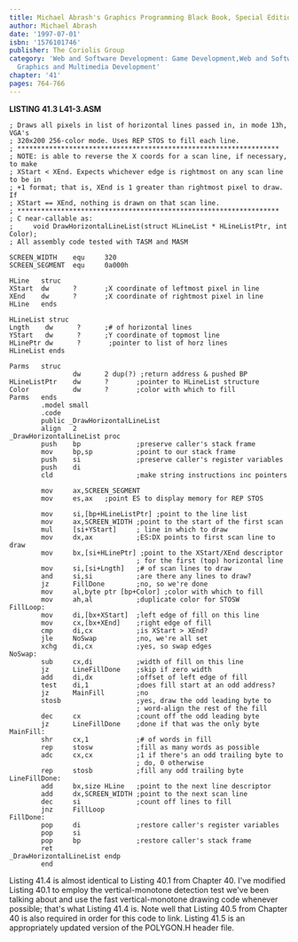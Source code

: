 ```yaml
---
title: Michael Abrash's Graphics Programming Black Book, Special Edition
author: Michael Abrash
date: '1997-07-01'
isbn: '1576101746'
publisher: The Coriolis Group
category: 'Web and Software Development: Game Development,Web and Software Development:
  Graphics and Multimedia Development'
chapter: '41'
pages: 764-766
---
```


**LISTING 41.3 L41-3.ASM**

    ; Draws all pixels in list of horizontal lines passed in, in mode 13h, VGA's 
    ; 320x200 256-color mode. Uses REP STOS to fill each line.
    ; ******************************************************************
    ; NOTE: is able to reverse the X coords for a scan line, if necessary, to make 
    ; XStart < XEnd. Expects whichever edge is rightmost on any scan line to be in
    ; +1 format; that is, XEnd is 1 greater than rightmost pixel to draw. If 
    ; XStart == XEnd, nothing is drawn on that scan line.
    ; ******************************************************************
    ; C near-callable as:
    ;     void DrawHorizontalLineList(struct HLineList * HLineListPtr, int Color);
    ; All assembly code tested with TASM and MASM

    SCREEN_WIDTH    equ     320
    SCREEN_SEGMENT  equ     0a000h

    HLine   struc
    XStart  dw      ?       ;X coordinate of leftmost pixel in line
    XEnd    dw      ?       ;X coordinate of rightmost pixel in line
    HLine   ends

    HLineList struc
    Lngth    dw      ?      ;# of horizontal lines
    YStart   dw      ?      ;Y coordinate of topmost line
    HLinePtr dw      ?       ;pointer to list of horz lines
    HLineList ends

    Parms   struc
                    dw      2 dup(?) ;return address & pushed BP
    HLineListPtr    dw      ?       ;pointer to HLineList structure
    Color           dw      ?       ;color with which to fill
    Parms   ends
            .model small
            .code
            public _DrawHorizontalLineList
            align   2
    _DrawHorizontalLineList proc
            push    bp              ;preserve caller's stack frame
            mov     bp,sp           ;point to our stack frame
            push    si              ;preserve caller's register variables
            push    di
            cld                     ;make string instructions inc pointers

            mov     ax,SCREEN_SEGMENT
            mov     es,ax   ;point ES to display memory for REP STOS

            mov     si,[bp+HLineListPtr] ;point to the line list
            mov     ax,SCREEN_WIDTH ;point to the start of the first scan
            mul     [si+YStart]     ; line in which to draw
            mov     dx,ax           ;ES:DX points to first scan line to draw
            mov     bx,[si+HLinePtr] ;point to the XStart/XEnd descriptor
                                    ; for the first (top) horizontal line
            mov     si,[si+Lngth]   ;# of scan lines to draw
            and     si,si           ;are there any lines to draw?
            jz      FillDone        ;no, so we're done
            mov     al,byte ptr [bp+Color] ;color with which to fill
            mov     ah,al           ;duplicate color for STOSW
    FillLoop:
            mov     di,[bx+XStart]  ;left edge of fill on this line
            mov     cx,[bx+XEnd]    ;right edge of fill
            cmp     di,cx           ;is XStart > XEnd?
            jle     NoSwap          ;no, we're all set
            xchg    di,cx           ;yes, so swap edges
    NoSwap:
            sub     cx,di           ;width of fill on this line
            jz      LineFillDone    ;skip if zero width
            add     di,dx           ;offset of left edge of fill
            test    di,1            ;does fill start at an odd address?
            jz      MainFill        ;no
            stosb                   ;yes, draw the odd leading byte to
                                    ; word-align the rest of the fill
            dec     cx              ;count off the odd leading byte
            jz      LineFillDone    ;done if that was the only byte
    MainFill:
            shr     cx,1            ;# of words in fill
            rep     stosw           ;fill as many words as possible
            adc     cx,cx           ;1 if there's an odd trailing byte to
                                    ; do, 0 otherwise
            rep     stosb           ;fill any odd trailing byte
    LineFillDone:
            add     bx,size HLine   ;point to the next line descriptor
            add     dx,SCREEN_WIDTH ;point to the next scan line
            dec     si              ;count off lines to fill
            jnz     FillLoop
    FillDone:
            pop     di              ;restore caller's register variables
            pop     si
            pop     bp              ;restore caller's stack frame
            ret
    _DrawHorizontalLineList endp
            end

Listing 41.4 is almost identical to Listing 40.1 from Chapter 40. I've
modified Listing 40.1 to employ the vertical-monotone detection test
we've been talking about and use the fast vertical-monotone drawing code
whenever possible; that's what Listing 41.4 is. Note well that Listing
40.5 from Chapter 40 is also required in order for this code to link.
Listing 41.5 is an appropriately updated version of the POLYGON.H header
file.

